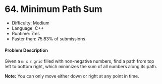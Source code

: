 # 64. Minimum Path Sum
- Difficulty: Medium
- Language: C++
- Runtime: 7ms
- Faster than: 75.83% of submissions

#### Problem Description
Given a `m x n` `grid` filled with non-negative numbers, find a path from top left to bottom right, which minimizes the sum of all numbers along its path.

**Note:** You can only move either down or right at any point in time.